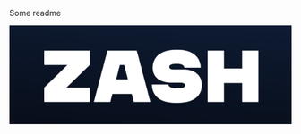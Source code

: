 Some readme

![Zash Logo](https://github.com/quine-sh-demo/.github/blob/main/profile/zash_logo.png)

